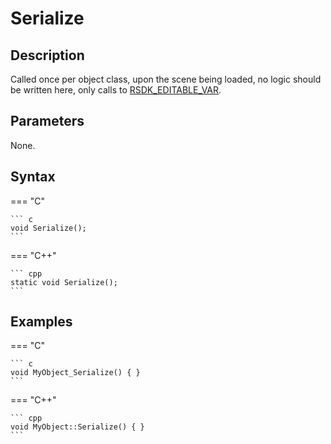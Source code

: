 # Serialize

## Description
Called once per object class, upon the scene being loaded, no logic should be written here, only calls to [RSDK_EDITABLE_VAR](TODO).

## Parameters
None.

## Syntax
=== "C"

	``` c
	void Serialize();
	```

=== "C++"

	``` cpp
	static void Serialize();
	```

## Examples
=== "C"

	``` c
	void MyObject_Serialize() { }
	```

=== "C++"

	``` cpp
	void MyObject::Serialize() { }
	```